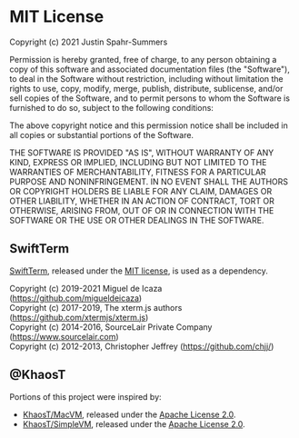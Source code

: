 # MIT License

Copyright (c) 2021 Justin Spahr-Summers

Permission is hereby granted, free of charge, to any person obtaining a copy
of this software and associated documentation files (the "Software"), to deal
in the Software without restriction, including without limitation the rights
to use, copy, modify, merge, publish, distribute, sublicense, and/or sell
copies of the Software, and to permit persons to whom the Software is
furnished to do so, subject to the following conditions:

The above copyright notice and this permission notice shall be included in all
copies or substantial portions of the Software.

THE SOFTWARE IS PROVIDED "AS IS", WITHOUT WARRANTY OF ANY KIND, EXPRESS OR
IMPLIED, INCLUDING BUT NOT LIMITED TO THE WARRANTIES OF MERCHANTABILITY,
FITNESS FOR A PARTICULAR PURPOSE AND NONINFRINGEMENT. IN NO EVENT SHALL THE
AUTHORS OR COPYRIGHT HOLDERS BE LIABLE FOR ANY CLAIM, DAMAGES OR OTHER
LIABILITY, WHETHER IN AN ACTION OF CONTRACT, TORT OR OTHERWISE, ARISING FROM,
OUT OF OR IN CONNECTION WITH THE SOFTWARE OR THE USE OR OTHER DEALINGS IN THE
SOFTWARE.

## SwiftTerm

[SwiftTerm](https://github.com/migueldeicaza/SwiftTerm), released under the [MIT license](https://github.com/migueldeicaza/SwiftTerm/blob/731731c0290d03c96615ea34187fbbb1cfe3d852/LICENSE), is used as a dependency.

Copyright (c) 2019-2021 Miguel de Icaza (https://github.com/migueldeicaza)<br />
Copyright (c) 2017-2019, The xterm.js authors (https://github.com/xtermjs/xterm.js)<br />
Copyright (c) 2014-2016, SourceLair Private Company (https://www.sourcelair.com)<br />
Copyright (c) 2012-2013, Christopher Jeffrey (https://github.com/chjj/)

## @KhaosT

Portions of this project were inspired by:
* [KhaosT/MacVM](https://github.com/KhaosT/MacVM), released under the [Apache License 2.0](https://github.com/KhaosT/MacVM/blob/1c351e2e54c2988698d8540abadc0c5c80ada403/LICENSE).
* [KhaosT/SimpleVM](https://github.com/KhaosT/SimpleVM), released under the [Apache License 2.0](https://github.com/KhaosT/SimpleVM/blob/9c04d4719f4ccb387ea34cf493ddf08aedbf1ab8/LICENSE).
